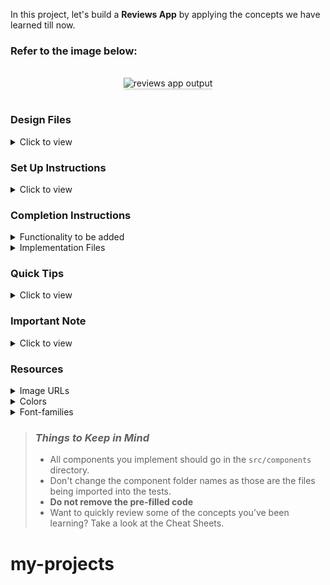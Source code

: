 In this project, let's build a **Reviews App** by applying the concepts we have learned till now.

### Refer to the image below:

<br/>
<div style="text-align: center;">
<img src="https://assets.ccbp.in/frontend/content/react-js/reviews-app-output-v2.gif" alt="reviews app output" style="max-width:70%;box-shadow:0 2.8px 2.2px rgba(0, 0, 0, 0.12)">
</div>
<br/>

### Design Files

<details>
<summary>Click to view</summary>

- [Extra Small (Size < 576px), Small (Size >= 576px)](https://assets.ccbp.in/frontend/content/react-js/reviews-app-sm-output.png)
- [Medium (Size >= 768px), Large (Size >= 992px) and Extra Large (Size >= 1200px)](https://assets.ccbp.in/frontend/content/react-js/reviews-app-lg-output.png)

</details>

### Set Up Instructions

<details>
<summary>Click to view</summary>

- Download dependencies by running `npm install`
- Start up the app using `npm start`
</details>

### Completion Instructions

<details>
<summary>Functionality to be added</summary>
<br/>

The app must have the following functionalities

- When the left arrow is clicked, then the previous review details should be displayed
- When the right arrow is clicked, then the next review details should be displayed
- If the review that is being displayed is the first in the list of reviews
  - There should not be any state change when the left arrow is clicked
- If the review that is being displayed is the last in the list of reviews
  - There should not be any state change when the right arrow is clicked
- The `ReviewsCarousel` component receives the `reviewsList` as a prop. It consists of a list of review objects with the following properties in each review object

  |     Key     | Data Type |
  | :---------: | :-------: |
  |   imgUrl    |  String   |
  |  username   |  String   |
  | companyName |  String   |
  | description |  String   |

</details>

<details>
<summary>Implementation Files</summary>
<br/>

Use these files to complete the implementation:

- `src/components/ReviewsCarousel/index.js`
- `src/components/ReviewsCarousel/index.css`
</details>

### Quick Tips

<details>
<summary>Click to view</summary>
<br>

- You can use the `cursor` CSS property to specify the mouse cursor to be displayed when pointing over an element

  ```
    cursor: pointer;
  ```

  <br/>
   <img src="https://assets.ccbp.in/frontend/content/react-js/cursor-pointer-img.png" alt="cursor pointer" style="width:100px" />

- You can use the below `outline` CSS property for buttons and input elements to remove the highlighting when the elements are clicked

  ```
    outline: none;
  ```

</details>

### Important Note

<details>
<summary>Click to view</summary>

<br/>

**The following instructions are required for the tests to pass**

- The button to check the previous review should have the data-testid attribute with value as **leftArrow**
- The button to check the next review should have the data-testid attribute with value as **rightArrow**
- The profile images should have the alt as the value of the key `username` from each review object provided
</details>

### Resources

<details>
<summary>Image URLs</summary>

- [https://assets.ccbp.in/frontend/react-js/reviews-bg.png](https://assets.ccbp.in/frontend/react-js/reviews-bg.png)
- [https://assets.ccbp.in/frontend/react-js/left-arrow-img.png](https://assets.ccbp.in/frontend/react-js/left-arrow-img.png) alt should be **left arrow**
- [https://assets.ccbp.in/frontend/react-js/right-arrow-img.png](https://assets.ccbp.in/frontend/react-js/right-arrow-img.png) alt should be **right arrow**

</details>

<details>
<summary>Colors</summary>

<br/>

<div style="background-color: #ffffff ; width: 150px; padding: 10px; color: black">Hex: #ffffff</div>
<div style="background-color: #171f46 ; width: 150px; padding: 10px; color: white">Hex: #171f46</div>

</details>

<details>
<summary>Font-families</summary>

- Roboto

</details>

> ### _Things to Keep in Mind_
>
> - All components you implement should go in the `src/components` directory.
> - Don't change the component folder names as those are the files being imported into the tests.
> - **Do not remove the pre-filled code**
> - Want to quickly review some of the concepts you’ve been learning? Take a look at the Cheat Sheets.
# my-projects
